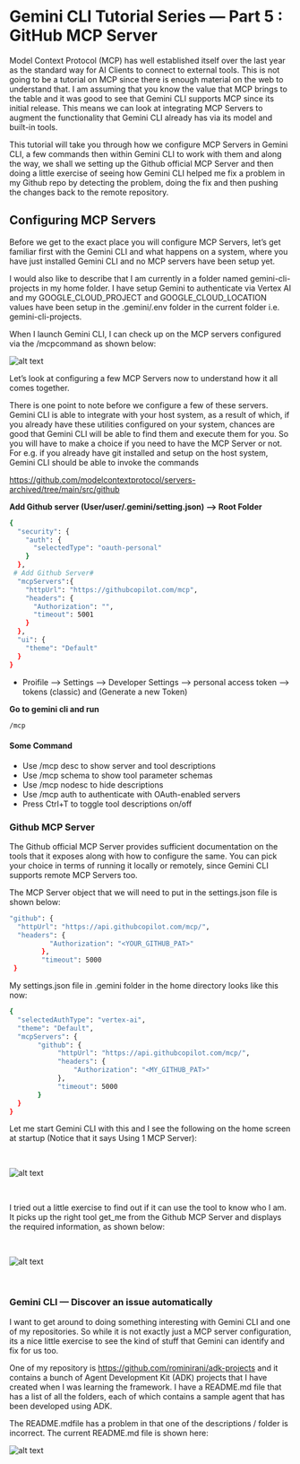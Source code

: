 # Gemini CLI Tutorial Series — Part 5 : GitHub MCP Server

Model Context Protocol (MCP) has well established itself over the last year as the standard way for AI Clients to connect to external tools. This is not going to be a tutorial on MCP since there is enough material on the web to understand that. I am assuming that you know the value that MCP brings to the table and it was good to see that Gemini CLI supports MCP since its initial release. This means we can look at integrating MCP Servers to augment the functionality that Gemini CLI already has via its model and built-in tools.

This tutorial will take you through how we configure MCP Servers in Gemini CLI, a few commands then within Gemini CLI to work with them and along the way, we shall we setting up the Github official MCP Server and then doing a little exercise of seeing how Gemini CLI helped me fix a problem in my Github repo by detecting the problem, doing the fix and then pushing the changes back to the remote repository.

## Configuring MCP Servers
Before we get to the exact place you will configure MCP Servers, let’s get familiar first with the Gemini CLI and what happens on a system, where you have just installed Gemini CLI and no MCP servers have been setup yet.

I would also like to describe that I am currently in a folder named gemini-cli-projects in my home folder. I have setup Gemini to authenticate via Vertex AI and my GOOGLE_CLOUD_PROJECT and GOOGLE_CLOUD_LOCATION values have been setup in the .gemini/.env folder in the current folder i.e. gemini-cli-projects.

When I launch Gemini CLI, I can check up on the MCP servers configured via the /mcpcommand as shown below:

![alt text](image.png)



Let’s look at configuring a few MCP Servers now to understand how it all comes together.

There is one point to note before we configure a few of these servers. Gemini CLI is able to integrate with your host system, as a result of which, if you already have these utilities configured on your system, chances are good that Gemini CLI will be able to find them and execute them for you. So you will have to make a choice if you need to have the MCP Server or not. For e.g. if you already have git installed and setup on the host system, Gemini CLI should be able to invoke the commands

https://github.com/modelcontextprotocol/servers-archived/tree/main/src/github

**Add Github server (User/user/.gemini/setting.json) --> Root Folder**
```bash
{
  "security": {
    "auth": {
      "selectedType": "oauth-personal"
    }
  },
 # Add Github Server#
  "mcpServers":{
    "httpUrl": "https://githubcopilot.com/mcp",
    "headers": {
      "Authorization": "",
      "timeout": 5001
    }
  },
  "ui": {
    "theme": "Default"
  }
}
```
* Proifile --> Settings  --> Developer Settings --> personal access token -->  tokens (classic) and (Generate a new Token)

**Go to gemini cli and run**
```bash
/mcp
```
#### Some Command
- Use /mcp desc to show server and tool descriptions
- Use /mcp schema to show tool parameter schemas
- Use /mcp nodesc to hide descriptions
- Use /mcp auth <server-name> to authenticate with OAuth-enabled servers
- Press Ctrl+T to toggle tool descriptions on/off


### Github MCP Server
The Github official MCP Server provides sufficient documentation on the tools that it exposes along with how to configure the same. You can pick your choice in terms of running it locally or remotely, since Gemini CLI supports remote MCP Servers too.

The MCP Server object that we will need to put in the settings.json file is shown below:


```bash
"github": {
  "httpUrl": "https://api.githubcopilot.com/mcp/",
  "headers": {
          "Authorization": "<YOUR_GITHUB_PAT>"
        },
        "timeout": 5000
 }
 ```
My settings.json file in .gemini folder in the home directory looks like this now:

```bash
{
  "selectedAuthType": "vertex-ai",
  "theme": "Default",
  "mcpServers": {
       "github": {
            "httpUrl": "https://api.githubcopilot.com/mcp/",
            "headers": {
                "Authorization": "<MY_GITHUB_PAT>"
            },
            "timeout": 5000
       }
  }
}
```

Let me start Gemini CLI with this and I see the following on the home screen at startup (Notice that it says Using 1 MCP Server):

<br>

![alt text](image-1.png)

<br>

I tried out a little exercise to find out if it can use the tool to know who I am. It picks up the right tool get_me from the Github MCP Server and displays the required information, as shown below:

<br>

![alt text](image-2.png)

<br>

### Gemini CLI — Discover an issue automatically
I want to get around to doing something interesting with Gemini CLI and one of my repositories. So while it is not exactly just a MCP server configuration, its a nice little exercise to see the kind of stuff that Gemini can identify and fix for us too.

One of my repository is https://github.com/rominirani/adk-projects and it contains a bunch of Agent Development Kit (ADK) projects that I have created when I was learning the framework. I have a README.md file that has a list of all the folders, each of which contains a sample agent that has been developed using ADK.

The README.mdfile has a problem in that one of the descriptions / folder is incorrect. The current README.md file is shown here:
<br>

![alt text](image-3.png)

<br>


